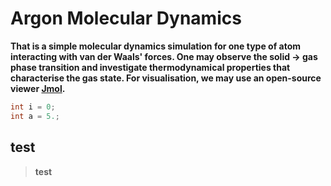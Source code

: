 # **Argon Molecular Dynamics**
**That is a simple molecular dynamics simulation for one type of atom interacting with van der Waals' forces. One may observe the solid &rarr; gas phase transition and investigate thermodynamical properties that characterise the gas state. For visualisation, we may use an open-source viewer [Jmol](http://jmol.sourceforge.net/).**
```c++
int i = 0;
int a = 5.;
```
## **test**
>**test**
